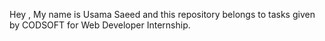 Hey , My name is Usama Saeed and this repository belongs to tasks given by CODSOFT for Web Developer Internship.